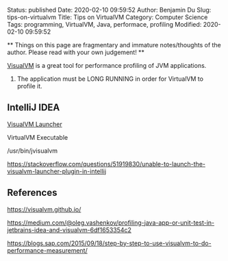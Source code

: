 Status: published
Date: 2020-02-10 09:59:52
Author: Benjamin Du
Slug: tips-on-virtualvm
Title: Tips on VirtualVM
Category: Computer Science
Tags: programming, VirtualVM, Java, performace, profiling
Modified: 2020-02-10 09:59:52

**
Things on this page are fragmentary and immature notes/thoughts of the author.
Please read with your own judgement!
**

[VisualVM](https://visualvm.github.io/) is a great tool for performance profiling of JVM applications.

1. The application must be LONG RUNNING in order for VirtualVM to profile it.

## IntelliJ IDEA

[VisualVM Launcher](https://plugins.jetbrains.com/plugin/7115-visualvm-launcher)

VirtualVM Executable

/usr/bin/jvisualvm

https://stackoverflow.com/questions/51919830/unable-to-launch-the-visualvm-launcher-plugin-in-intellij

## References

https://visualvm.github.io/

https://medium.com/@oleg.vashenkov/profiling-java-app-or-unit-test-in-jetbrains-idea-and-visualvm-6df1653354c2

https://blogs.sap.com/2015/09/18/step-by-step-to-use-visualvm-to-do-performance-measurement/
